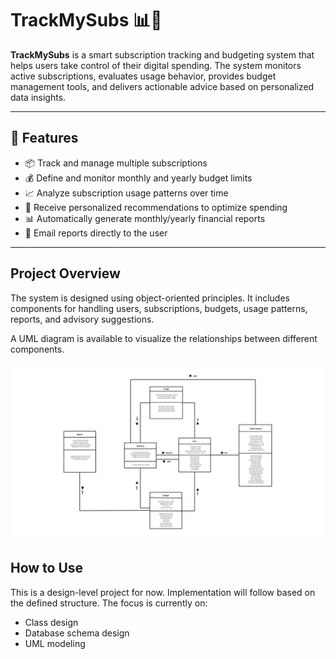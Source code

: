 # TrackMySubs 📊🧾

**TrackMySubs** is a smart subscription tracking and budgeting system that helps users take control of their digital spending. The system monitors active subscriptions, evaluates usage behavior, provides budget management tools, and delivers actionable advice based on personalized data insights.

---

## 🚀 Features

- 📦 Track and manage multiple subscriptions
- 💰 Define and monitor monthly and yearly budget limits
- 📈 Analyze subscription usage patterns over time
- 🧠 Receive personalized recommendations to optimize spending
- 📊 Automatically generate monthly/yearly financial reports
- 📧 Email reports directly to the user

---

## Project Overview

The system is designed using object-oriented principles. It includes components for handling users, subscriptions, budgets, usage patterns, reports, and advisory suggestions.

A UML diagram is available to visualize the relationships between different components.


![alt text](UML.png)

## How to Use

This is a design-level project for now. Implementation will follow based on the defined structure. The focus is currently on:

- Class design
- Database schema design
- UML modeling